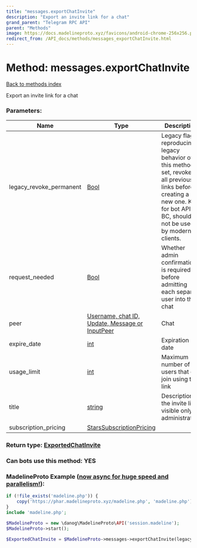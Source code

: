 ```yaml
---
title: "messages.exportChatInvite"
description: "Export an invite link for a chat"
grand_parent: "Telegram RPC API"
parent: "Methods"
image: https://docs.madelineproto.xyz/favicons/android-chrome-256x256.png
redirect_from: /API_docs/methods/messages_exportChatInvite.html
---
```

# Method: messages.exportChatInvite
[Back to methods index](index.html)



Export an invite link for a chat

### Parameters:

| Name     |    Type       | Description | Required |
|----------|---------------|-------------|----------|
|legacy\_revoke\_permanent|[Bool](/API_docs/types/Bool.html) | Legacy flag, reproducing legacy behavior of this method: if set, revokes all previous links before creating a new one. Kept for bot API BC, should not be used by modern clients. | Optional|
|request\_needed|[Bool](/API_docs/types/Bool.html) | Whether admin confirmation is required before admitting each separate user into the chat | Optional|
|peer|[Username, chat ID, Update, Message or InputPeer](/API_docs/types/InputPeer.html) | Chat | Optional|
|expire\_date|[int](/API_docs/types/int.html) | Expiration date | Optional|
|usage\_limit|[int](/API_docs/types/int.html) | Maximum number of users that can join using this link | Optional|
|title|[string](/API_docs/types/string.html) | Description of the invite link, visible only to administrators | Optional|
|subscription\_pricing|[StarsSubscriptionPricing](/API_docs/types/StarsSubscriptionPricing.html) |  | Optional|


### Return type: [ExportedChatInvite](/API_docs/types/ExportedChatInvite.html)

### Can bots use this method: **YES**


### MadelineProto Example ([now async for huge speed and parallelism!](https://docs.madelineproto.xyz/docs/ASYNC.html)):


```php
if (!file_exists('madeline.php')) {
    copy('https://phar.madelineproto.xyz/madeline.php', 'madeline.php');
}
include 'madeline.php';

$MadelineProto = new \danog\MadelineProto\API('session.madeline');
$MadelineProto->start();

$ExportedChatInvite = $MadelineProto->messages->exportChatInvite(legacy_revoke_permanent: $Bool, request_needed: $Bool, peer: $InputPeer, expire_date: $int, usage_limit: $int, title: 'string', subscription_pricing: $StarsSubscriptionPricing, );
```

